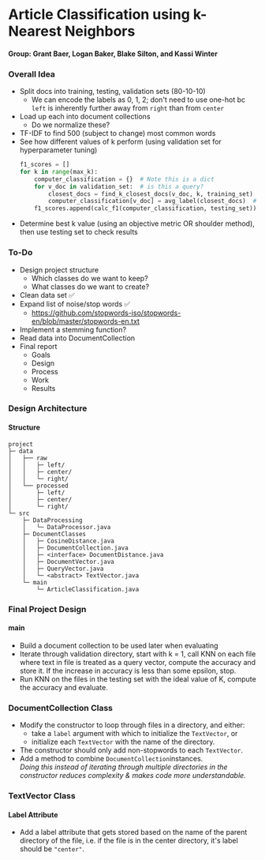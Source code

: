 # Article Classification using k-Nearest Neighbors
#### Group: Grant Baer, Logan Baker, Blake Silton, and Kassi Winter

### Overall Idea
* Split docs into training, testing, validation sets (80-10-10)
  * We can encode the labels as 0, 1, 2; 
    don't need to use one-hot bc `left` is inherently further away from `right` than from `center`
* Load up each into document collections
  * Do we normalize these?
* TF-IDF to find 500 (subject to change) most common words
* See how different values of k perform (using validation set for hyperparameter tuning)
    ```python
    f1_scores = []
    for k in range(max_k):
        computer_classification = {}  # Note this is a dict
        for v_doc in validation_set:  # is this a query?
            closest_docs = find_k_closest_docs(v_doc, k, training_set)
            computer_classification[v_doc] = avg_label(closest_docs)  # maybe median instead of mean?
        f1_scores.append(calc_f1(computer_classification, testing_set))
    ```
* Determine best k value (using an objective metric OR shoulder method), then use testing set to check results


### To-Do
* Design project structure
  * Which classes do we want to keep?
  * What classes do we want to create?
* Clean data set ✅
* Expand list of noise/stop words ✅
  * https://github.com/stopwords-iso/stopwords-en/blob/master/stopwords-en.txt
* Implement a stemming function?
* Read data into DocumentCollection
* Final report
    * Goals
    * Design
    * Process
    * Work
    * Results

### Design Architecture

#### Structure
```
project
├─ data
│   ├── raw
│   │   ├─ left/
│   │   ├─ center/
│   │   └─ right/
│   └── processed
│       ├─ left/
│       ├─ center/
│       └─ right/
└─ src
    ├─ DataProcessing
    │   └─ DataProcessor.java
    ├─ DocumentClasses
    │   ├─ CosineDistance.java
    │   ├─ DocumentCollection.java
    │   ├─ <interface> DocumentDistance.java
    │   ├─ DocumentVector.java
    │   ├─ QueryVector.java
    │   └─ <abstract> TextVector.java
    └─ main
        └─ ArticleClassification.java
```

### Final Project Design
#### main 
* Build a document collection to be used later when evaluating
* Iterate through validation directory, start with k = 1, call KNN on each file where text in file is treated as a query vector, compute the accuracy and store it.
If the increase in accuracy is less than some epsilon, stop.
* Run KNN on the files in the testing set with the ideal value of K, compute the accuracy and evaluate.

### DocumentCollection Class
* Modify the constructor to loop through files in a directory, and either:
  * take a `label` argument with which to initialize the `TextVector`, or
  * initialize each `TextVector` with the name of the directory.
* The constructor should only add non-stopwords to each `TextVector`.
* Add a method to combine `DocumentCollection`instances.\
  *Doing this instead of iterating through multiple directories in the constructor 
reduces complexity & makes code more understandable.*

### TextVector Class
#### Label Attribute
* Add a label attribute that gets stored based on the name of the parent directory of the file,
i.e. if the file is in the center directory, it's label should be `"center"`.